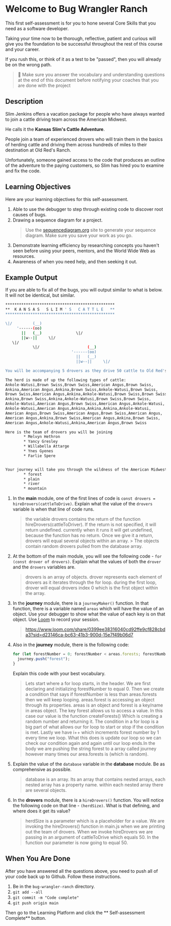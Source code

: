 # Welcome to Bug Wrangler Ranch

This first self-assessment is for you to hone several Core Skills that you need as a software developer.

Taking your time now to be thorough, reflective, patient and curious will give you the foundation to be successful throughout the rest of this course and your career.

If you rush this, or think of it as a test to be "passed", then you will already be on the wrong path.

> 🧨 Make sure you answer the vocabulary and understanding questions at the end of this document before notifying your coaches that you are done with the project

## Description

Slim Jenkins offers a vacation package for people who have always wanted to join a cattle driving team across the American Midwest.

He calls it the **Kansas Slim's Cattle Adventure**.

People join a team of experienced drovers who will train them in the basics of herding cattle and driving them across hundreds of miles to their destination at Old Red's Ranch.

Unfortunately, someone gained access to the code that produces an outline of the adventure to the paying customers, so Slim has hired you to examine and fix the code.

## Learning Objectives

Here are your learning objectives for this self-assessment.

1. Able to use the debugger to step through existing code to discover root causes of bugs.
2. Drawing a sequence diagram for a project.
   > Use the [sequencediagram.org](https://sequencediagram.org/) site to generate your sequence diagram. Make sure you save your work as you go.
3. Demonstrate learning efficiency by researching concepts you haven't seen before using your peers, mentors, and the World Wide Web as resources.
4. Awareness of when you need help, and then seeking it out.

## Example Output

If you are able to fix all of the bugs, you will output similar to what is below. It will not be identical, but similar.

```sh
************************************************
**  K A N S A S   S L I M ' S   C A T T L E   **
************************************************

\|/         (__)
     '------(oo)
       ||   (__)               \|/
       ||w--||     \|/
   \|/
            \|/                     (__)
                             '------(oo)
                               ||   (__)
                               ||w--||     \|/

You will be accompanying 5 drovers as they drive 50 cattle to Old Red's Ranch for grazing

The herd is made of up the following types of cattle:
Ankole-Watusi,Brown Swiss,Brown Swiss,American Angus,Brown Swiss,
Ankina,American Angus,Ankina,Brown Swiss,Ankole-Watusi,Brown Swiss,
Brown Swiss,American Angus,Ankina,Ankole-Watusi,Brown Swiss,Brown Swiss,
Ankina,Brown Swiss,Ankina,Ankole-Watusi,Brown Swiss,Brown Swiss,
Ankole-Watusi,American Angus,Brown Swiss,American Angus,Ankole-Watusi,
Ankole-Watusi,American Angus,Ankina,Ankina,Ankina,Ankole-Watusi,
American Angus,Brown Swiss,American Angus,Brown Swiss,American Angus,
American Angus,Ankina,Brown Swiss,American Angus,Ankina,Brown Swiss,
American Angus,Ankole-Watusi,Ankina,American Angus,Brown Swiss

Here is the team of drovers you will be joining
        * Melvyn Hethron
        * Yancy Gresley
        * Willabella Attarge
        * Ynes Gyenes
        * Farlie Spere


Your journey will take you through the wildness of the American Midwest and across the following terrain
        * forest
        * plain
        * river
        * mountain
```

1. In the **main** module, one of the first lines of code is `const drovers = hireDrovers(cattleToDrive)`. Explain what the value of the `drovers` variable is when that line of code runs.
   > the variable drovers contains the return of the function hireDrovers(cattleToDriver). If the return is not specified, it will return undefined.
   > currently when it runs it will get undefined, because the function has no return. Once we give it a return, drovers will equal several objects within an array. > The objects contain random drovers pulled from the database array.
2. At the bottom of the main module, you will see the following code - `for (const drover of drovers)`. Explain what the values of both the `drover` and the `drovers` variables are.
   > drovers is an array of objects. drover represents each element of drovers as it iterates through the for loop. during the first loop, drover will equal drovers index 0 which is the first object within the array.
3. In the **journey** module, there is a `journeyMaker()` function. In that function, there is a variable named `areas` which will have the value of an object. Use your debugger to show what the value of each key is on that object. Use [Loom](https://www.loom.com) to record your session.
   > https://www.loom.com/share/0399ee38316040cd92ffe9cf828cbda3?sid=d23146ca-bc63-41b3-900d-15e7f49b06d7
4. Also in the **journey** module, there is the following code:
   ```js
   for (let forestNumber = 0; forestNumber < areas.forests; forestNumber++) {
     journey.push("forest");
   }
   ```
   Explain this code with your best vocabulary.
   > Lets start where a for loop starts, in the header. We are first declaring and initializing forestNumber to equal 0. Then we create a condition that says if forestNumber is less than areas.forests then we will keep looping. areas.forest is accessing an object through its properties. areas is an object and forest is a key/name in areas object. The key forest allows us to access a value. In this case our value is the function createForests() Which is creating a random number and returning it. The condition in a for loop is a big part of what allows our for loop to start or stop if the condition is met. Lastly we have i++ which increments forest number by 1 every time we loop. What this does is update our loop so we can check our condition again and again until our loop ends.In the body we are pushing the string forest to a array called journey however many times our area.forests is (which is random).
5. Explain the value of the `database` variable in the **database** module. Be as comprehensive as possible.
   > database is an array. Its an array that contains nested arrays, each nested array has a property name. within each nested array there are several objects.
6. In the **drovers** module, there is a `hireDrovers()` function. You will notice the following code on that line - `(herdSize)`. What is that defining, and where does it get its value?
   > herdSize is a parameter which is a placeholder for a value. We are invoking the hireDrovers() function in main.js when we are printing out the team of drovers. When we invoke hireDrovers we are passing in an argument of cattleToDrive which equals 50. In the function our parameter is now going to equal 50.

## When You Are Done

After you have answered all the questions above, you need to push all of your code back up to Github. Follow these instructions.

1. Be in the `bug-wrangler-ranch` directory.
2. `git add --all`
3. `git commit -m "Code complete"`
4. `git push origin main`

Then go to the Learning Platform and click the ** Self-assessment Complete** button.
